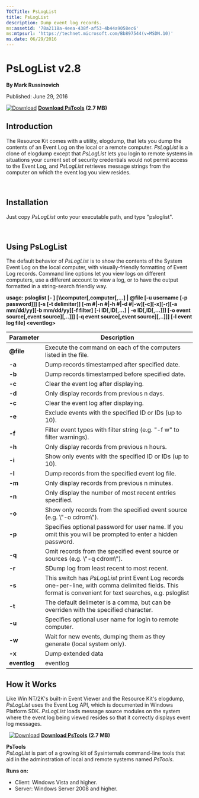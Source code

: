 ```yaml
--- 
TOCTitle: PsLogList
title: PsLogList
description: Dump event log records.
ms:assetid: '78a2118a-4eea-438f-af53-4b44a9058ec6'
ms:mtpsurl: 'https://technet.microsoft.com/Bb897544(v=MSDN.10)'
ms.date: 06/29/2016
---
```


PsLogList v2.8
===============

**By Mark Russinovich**

Published: June 29, 2016

[![Download](/media/landing/sysinternals/download_sm.png)](https://download.sysinternals.com/files/PSTools.zip) [**Download PsTools**](https://download.sysinternals.com/files/PSTools.zip) **(2.7 MB)**

## Introduction

The Resource Kit comes with a utility, elogdump, that lets you dump the
contents of an Event Log on the local or a remote computer. *PsLogList*
is a clone of elogdump except that *PsLogList* lets you login to remote
systems in situations your current set of security credentials would not
permit access to the Event Log, and *PsLogList* retrieves message
strings from the computer on which the event log you view resides.  

 

## Installation

Just copy *PsLogList* onto your executable path, and type "psloglist".  

 

## Using PsLogList

The default behavior of *PsLogList* is to show the contents of the
System Event Log on the local computer, with visually-friendly
formatting of Event Log records. Command line options let you view logs
on different computers, use a different account to view a log, or to
have the output formatted in a string-search friendly way.

**usage: psloglist \[- \] \[\\\\computer\[,computer\[,...\] | @file \[-u
username \[-p password\]\]\] \[-s \[-t delimiter\]\] \[-m \#|-n \#|-h
\#|-d \#|-w\]\[-c\]\[-x\]\[-r\]\[-a mm/dd/yy\]\[-b mm/dd/yy\]\[-f
filter\] \[-i ID\[,ID\[,...\] | -e ID\[,ID\[,...\]\]\] \[-o event
source\[,event source\]\[,..\]\]\] \[-q event source\[,event
source\]\[,..\]\]\] \[-l event log file\] &lt;eventlog&gt;**

 
|Parameter  |Description  |
|---------|---------|
|  **@file**    |  Execute the command on each of the computers listed in the file.|
|  **-a**       |  Dump records timestamped after specified date.|
|  **-b**       |  Dump records timestamped before specified date.|
|  **-c**       |  Clear the event log after displaying.|
|  **-d**       |  Only display records from previous n days.|
|  **-c**       |  Clear the event log after displaying.|
|  **-e**       |  Exclude events with the specified ID or IDs (up to 10).|
|  **-f**       |  Filter event types with filter string (e.g. "-f w" to filter warnings).|
|  **-h**       |  Only display records from previous n hours.|
|  **-i**       |  Show only events with the specified ID or IDs (up to 10).|
|  **-l**       |  Dump records from the specified event log file.|
|  **-m**       |  Only display records from previous n minutes.|
|  **-n**       |  Only display the number of most recent entries specified.|
|  **-o**       |  Show only records from the specified event source (e.g. \\"-o cdrom\\").|
|  **-p**       |  Specifies optional password for user name. If you omit this you will be prompted to enter a hidden password.|
|  **-q**       |  Omit records from the specified event source or sources (e.g. \\"-q cdrom\\").|
|  **-r**       |  SDump log from least recent to most recent.|
|  **-s**       |  This switch has *PsLogList* print Event Log records one-per-line, with comma delimited fields. This format is convenient for text searches, e.g. psloglist | findstr /i text, and for importing the output into a spreadsheet.|
|  **-t**       |  The default delimeter is a comma, but can be overriden with the specified character.|
|  **-u**       |  Specifies optional user name for login to remote computer.|
|  **-w**       |  Wait for new events, dumping them as they generate (local system only).|
|  **-x**       |  Dump extended data|
|  **eventlog** |  eventlog|
  

## How it Works

Like Win NT/2K's built-in Event Viewer and the Resource Kit's elogdump,
*PsLogList* uses the Event Log API, which is documented in Windows
Platform SDK. *PsLogList* loads message source modules on the system
where the event log being viewed resides so that it correctly displays
event log messages.

 
[![Download](/media/landing/sysinternals/download_sm.png)](https://download.sysinternals.com/files/PSTools.zip) [**Download PsTools**](https://download.sysinternals.com/files/PSTools.zip) **(2.7 MB)**

**PsTools**  
*PsLogList* is part of a growing kit of Sysinternals command-line tools
that aid in the adminstration of local and remote systems named
*PsTools*.

**Runs on:**

-   Client: Windows Vista and higher.
-   Server: Windows Server 2008 and higher.



